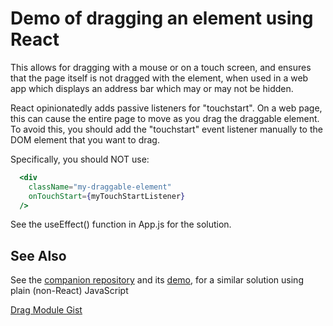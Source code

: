 # Demo of dragging an element using React

This allows for dragging with a mouse or on a touch screen, and ensures that the page itself is not dragged with the element, when used in a web app which displays an address bar which may or may not be hidden.

React opinionatedly adds passive listeners for "touchstart". On a web page, this can cause the entire page to move as you drag the draggable element. To avoid this, you should add the "touchstart" event listener manually to the DOM element that you want to drag.

Specifically, you should NOT use:

```jsx
  <div
    className="my-draggable-element"
    onTouchStart={myTouchStartListener}
  />
```

See the useEffect() function in App.js for the solution.

## See Also
See the [companion repository](https://github.com/blackslate/draggable) and its [demo](https://blackslate.github.io/draggable/), for a similar solution using plain (non-React) JavaScript

[Drag Module Gist](https://gist.github.com/blackslate/6f77d3acd2edc2a286cff6d607cf3ce8)
